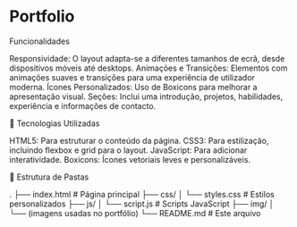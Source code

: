 # Portfolio

Funcionalidades

Responsividade: O layout adapta-se a diferentes tamanhos de ecrã, desde dispositivos móveis até desktops.
Animações e Transições: Elementos com animações suaves e transições para uma experiência de utilizador moderna.
Ícones Personalizados: Uso de Boxicons para melhorar a apresentação visual.
Seções: Inclui uma introdução, projetos, habilidades, experiência e informações de contacto.

🔧 Tecnologias Utilizadas

HTML5: Para estruturar o conteúdo da página.
CSS3: Para estilização, incluindo flexbox e grid para o layout.
JavaScript: Para adicionar interatividade.
Boxicons: Ícones vetoriais leves e personalizáveis.

📂 Estrutura de Pastas

.
├── index.html          # Página principal
├── css/
│   └── styles.css      # Estilos personalizados
├── js/
│   └── script.js       # Scripts JavaScript
├── img/
│   └── (imagens usadas no portfólio)
└── README.md           # Este arquivo


